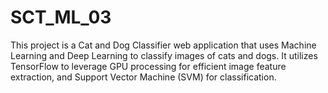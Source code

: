 # SCT_ML_03
This project is a Cat and Dog Classifier web application that uses Machine Learning and Deep Learning to classify images of cats and dogs. It utilizes TensorFlow to leverage GPU processing for efficient image feature extraction, and Support Vector Machine (SVM) for classification.
